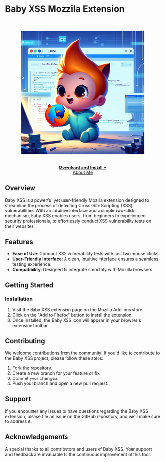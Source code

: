 # Baby XSS Mozzila Extension
<br />
<div align="center">
  <br/>
    <img src="image/banner.png" alt="Baby XSS" width="400">
  </a>
  <br/>
  <p align="center">
    <br />
    <a href="https://addons.mozilla.org/en-US/firefox/addon/baby-xss/"><strong>Download and Install »</strong></a>
    <br/>
    <a href="https://rezaalie.ir">About Me</a>  

  </p>
</div>

## Overview

Baby XSS is a powerful yet user-friendly Mozilla extension designed to streamline the process of detecting Cross-Site Scripting (XSS) vulnerabilities. With an intuitive interface and a simple two-click mechanism, Baby XSS enables users, from beginners to experienced security professionals, to effortlessly conduct XSS vulnerability tests on their websites.

## Features

- **Ease of Use**: Conduct XSS vulnerability tests with just two mouse clicks.
- **User-Friendly Interface**: A clean, intuitive interface ensures a seamless testing experience.
- **Compatibility**: Designed to integrate smoothly with Mozilla browsers.

## Getting Started

### Installation

1. Visit the Baby XSS extension page on the Mozilla Add-ons store.
2. Click on the "Add to Firefox" button to install the extension.
3. Once installed, the Baby XSS icon will appear in your browser's extension toolbar.


## Contributing

We welcome contributions from the community! If you'd like to contribute to the Baby XSS project, please follow these steps:

1. Fork the repository.
2. Create a new branch for your feature or fix.
3. Commit your changes.
4. Push your branch and open a new pull request.

## Support

If you encounter any issues or have questions regarding the Baby XSS extension, please file an issue on the GitHub repository, and we'll make sure to address it.


## Acknowledgements

A special thanks to all contributors and users of Baby XSS. Your support and feedback are invaluable to the continuous improvement of this tool.
